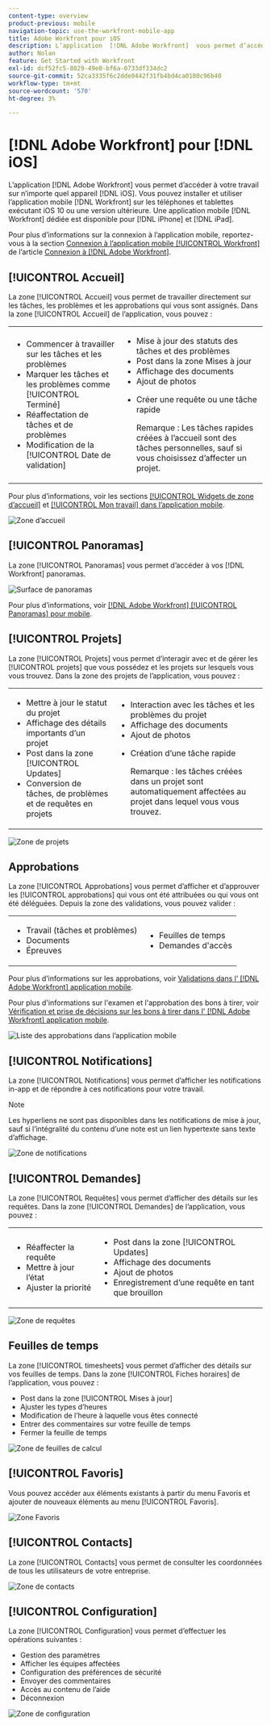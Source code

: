 ```yaml
---
content-type: overview
product-previous: mobile
navigation-topic: use-the-workfront-mobile-app
title: Adobe Workfront pour iOS
description: L’application  [!DNL Adobe Workfront]  vous permet d’accéder à votre travail sur n’importe quel appareil iOS. Vous pouvez installer et utiliser l’application mobile  [!DNL Workfront] sur les téléphones et tablettes exécutant iOS 10 ou une version ultérieure. Une application mobile  [!DNL Workfront] dédiée est disponible pour iPhone et iPad.
author: Nolan
feature: Get Started with Workfront
exl-id: dcf52fc5-8029-49e0-bf6a-0733df334dc2
source-git-commit: 52ca3335f6c2dde0442f31fb4bd4ca0180c96b40
workflow-type: tm+mt
source-wordcount: '570'
ht-degree: 3%

---
```


# [!DNL Adobe Workfront] pour [!DNL iOS]

L’application [!DNL Adobe Workfront] vous permet d’accéder à votre travail sur n’importe quel appareil [!DNL iOS]. Vous pouvez installer et utiliser l’application mobile [!DNL Workfront] sur les téléphones et tablettes exécutant iOS 10 ou une version ultérieure. Une application mobile [!DNL Workfront] dédiée est disponible pour [!DNL iPhone] et [!DNL iPad].

Pour plus d’informations sur la connexion à l’application mobile, reportez-vous à la section [Connexion à l’application mobile [!UICONTROL Workfront]](../../../workfront-basics/manage-your-account-and-profile/managing-your-workfront-account/log-in-to-workfront.md#log) de l’article [Connexion à [!DNL Adobe Workfront]](../../../workfront-basics/manage-your-account-and-profile/managing-your-workfront-account/log-in-to-workfront.md).

## [!UICONTROL Accueil]

La zone [!UICONTROL Accueil] vous permet de travailler directement sur les tâches, les problèmes et les approbations qui vous sont assignés. Dans la zone [!UICONTROL Accueil] de l’application, vous pouvez :

<table style="table-layout:auto"> 
 <col> 
 <col> 
 <tbody> 
  <tr> 
   <td> 
    <ul> 
     <li>Commencer à travailler sur les tâches et les problèmes</li> 
     <li>Marquer les tâches et les problèmes comme [!UICONTROL Terminé]</li> 
     <li>Réaffectation de tâches et de problèmes</li> 
     <li>Modification de la [!UICONTROL Date de validation]</li> 
    </ul> </td> 
   <td> 
    <ul> 
     <li>Mise à jour des statuts des tâches et des problèmes</li> 
     <li>Post dans la zone Mises à jour</li> 
     <li>Affichage des documents</li> 
     <li>Ajout de photos</li> 
     <li> <p>Créer une requête ou une tâche rapide</p> <p>Remarque : Les tâches rapides créées à l’accueil sont des tâches personnelles, sauf si vous choisissez d’affecter un projet.</p> </li> 
    </ul> </td> 
  </tr> 
 </tbody> 
</table>

Pour plus d’informations, voir les sections [[!UICONTROL Widgets de zone d’accueil]](../../../workfront-basics/mobile-apps/using-the-workfront-mobile-app/home-area-widgets-mobile.md) et [[!UICONTROL Mon travail] dans l’application mobile](../../../workfront-basics/mobile-apps/using-the-workfront-mobile-app/my-work-section-mobile.md).

![Zone d’accueil](assets/mobile-home-area.png)

## [!UICONTROL Panoramas]

La zone [!UICONTROL Panoramas] vous permet d’accéder à vos [!DNL Workfront] panoramas.

![Surface de panoramas](assets/mobile-all-boards-displayed.png)

Pour plus d’informations, voir [[!DNL Adobe Workfront] [!UICONTROL Panoramas] pour mobile](/help/quicksilver/workfront-basics/mobile-apps/using-the-workfront-mobile-app/mobile-boards.md).

## [!UICONTROL Projets]

La zone [!UICONTROL Projets] vous permet d’interagir avec et de gérer les [!UICONTROL projets] que vous possédez et les projets sur lesquels vous vous trouvez. Dans la zone des projets de l’application, vous pouvez :

<table style="table-layout:auto"> 
 <col> 
 <col> 
 <tbody> 
  <tr> 
   <td> 
    <ul> 
     <li>Mettre à jour le statut du projet</li> 
     <li>Affichage des détails importants d’un projet</li> 
     <li>Post dans la zone [!UICONTROL Updates]</li> 
     <li>Conversion de tâches, de problèmes et de requêtes en projets</li> 
    </ul> </td> 
   <td> 
    <ul> 
     <li>Interaction avec les tâches et les problèmes du projet</li> 
     <li>Affichage des documents</li> 
     <li>Ajout de photos</li> 
     <li> <p>Création d’une tâche rapide</p> <p>Remarque : les tâches créées dans un projet sont automatiquement affectées au projet dans lequel vous vous trouvez. </p> </li> 
    </ul> </td> 
  </tr> 
 </tbody> 
</table>

![Zone de projets](assets/mobile-projects-area.png)

## Approbations

La zone [!UICONTROL Approbations] vous permet d’afficher et d’approuver les [!UICONTROL approbations] qui vous ont été attribuées ou qui vous ont été déléguées. Depuis la zone des validations, vous pouvez valider :

<table style="table-layout:auto">
 <col>
 <col>
 <tbody>
  <tr>
   <td>
    <ul>
     <li>Travail (tâches et problèmes)</li>
     <li>Documents</li>
     <li>Épreuves </li>
    </ul> </td>
   <td>
    <ul>
     <li>Feuilles de temps</li>
     <li>Demandes d'accès</li>
    </ul> </td>
  </tr>
 </tbody>
</table>

Pour plus d’informations sur les approbations, voir [Validations dans l’ [!DNL Adobe Workfront] application mobile](../../../workfront-basics/mobile-apps/using-the-workfront-mobile-app/approvals-in-mobile-app.md).

Pour plus d&#39;informations sur l&#39;examen et l&#39;approbation des bons à tirer, voir [Vérification et prise de décisions sur les bons à tirer dans l&#39; [!DNL Adobe Workfront] application mobile](../../../workfront-basics/mobile-apps/using-the-workfront-mobile-app/work-with-proofs-in-mobile-app.md).

![Liste des approbations dans l’application mobile](assets/mobile-approvals-adobe-350x574.png)

## [!UICONTROL Notifications]

La zone [!UICONTROL Notifications] vous permet d’afficher les notifications in-app et de répondre à ces notifications pour votre travail.

>[!NOTE]
>Les hyperliens ne sont pas disponibles dans les notifications de mise à jour, sauf si l’intégralité du contenu d’une note est un lien hypertexte sans texte d’affichage.

![Zone de notifications](assets/mobile-notifications-area.png)

## [!UICONTROL Demandes]

La zone [!UICONTROL Requêtes] vous permet d’afficher des détails sur les requêtes. Dans la zone [!UICONTROL Demandes] de l’application, vous pouvez :

<table style="table-layout:auto">
 <col>
 <col>
 <tbody>
  <tr>
   <td>
    <ul>
     <li>Réaffecter la requête</li>
     <li>Mettre à jour l’état</li>
     <li>Ajuster la priorité</li>
    </ul> </td>
   <td>
    <ul>
     <li>Post dans la zone [!UICONTROL Updates]</li>
     <li>Affichage des documents</li>
     <li>Ajout de photos</li>
     <li>Enregistrement d’une requête en tant que brouillon</li>
    </ul> </td>
  </tr>
 </tbody>
</table>

![Zone de requêtes](assets/mobile-requests-area.png)

## Feuilles de temps

La zone [!UICONTROL timesheets] vous permet d’afficher des détails sur vos feuilles de temps. Dans la zone [!UICONTROL Fiches horaires] de l’application, vous pouvez :

* Post dans la zone [!UICONTROL Mises à jour]
* Ajuster les types d’heures
* Modification de l’heure à laquelle vous êtes connecté
* Entrer des commentaires sur votre feuille de temps
* Fermer la feuille de temps

![Zone de feuilles de calcul ](assets/mobile-timesheets-area.png)

## [!UICONTROL Favoris]

Vous pouvez accéder aux éléments existants à partir du menu Favoris et ajouter de nouveaux éléments au menu [!UICONTROL Favoris].

![Zone Favoris](assets/mobile-favorites-area.png)

## [!UICONTROL Contacts]

La zone [!UICONTROL Contacts] vous permet de consulter les coordonnées de tous les utilisateurs de votre entreprise.

![Zone de contacts](assets/mobile-contacts-area.png)

## [!UICONTROL Configuration]

La zone [!UICONTROL Configuration] vous permet d’effectuer les opérations suivantes :

* Gestion des paramètres
* Afficher les équipes affectées
* Configuration des préférences de sécurité
* Envoyer des commentaires
* Accès au contenu de l’aide
* Déconnexion

![Zone de configuration](assets/ios-configuration-area.png)
